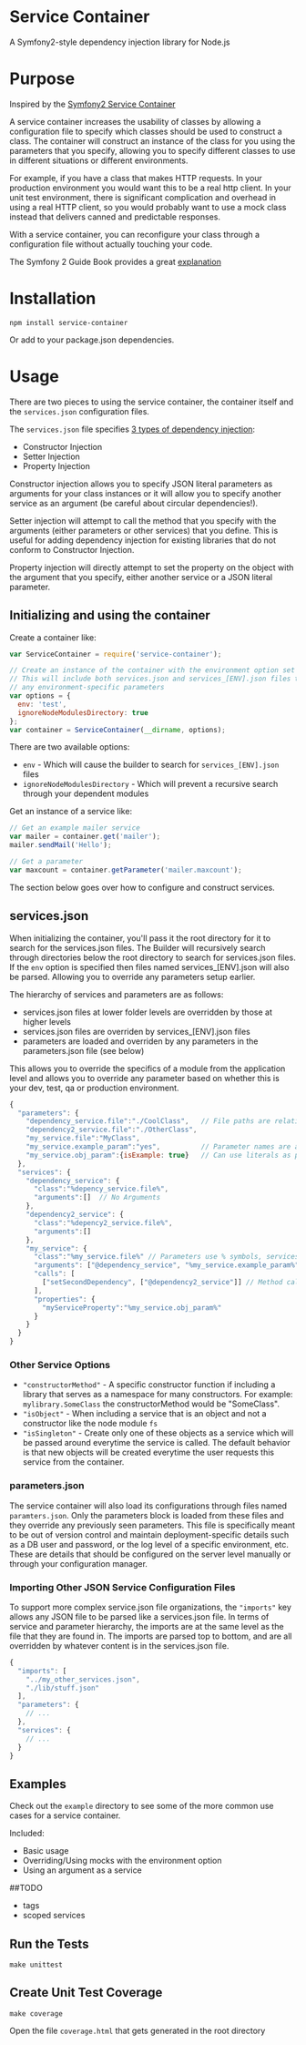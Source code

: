 # Service Container


A Symfony2-style dependency injection library for Node.js

# Purpose


Inspired by the [Symfony2 Service Container](http://fabien.potencier.org/article/13/introduction-to-the-symfony-service-container)

A service container increases the usability of classes by allowing a configuration
file to specify which classes should be used to construct a class.  The container
will construct an instance of the class for you using the parameters that you
specify, allowing you to specify different classes to use in different situations
or different environments.

For example, if you have a class that makes HTTP requests.  In your production
environment you would want this to be a real http client.  In your unit test
environment, there is significant complication and overhead in using a real HTTP
client, so you would probably want to use a mock class instead that delivers canned
and predictable responses.

With a service container, you can reconfigure your class through a configuration
file without actually touching your code.

The Symfony 2 Guide Book provides a great [explanation](http://symfony.com/doc/current/book/service_container.html)


# Installation


    npm install service-container

Or add to your package.json dependencies.


# Usage

There are two pieces to using the service container, the container itself and the
`services.json` configuration files.

The `services.json` file specifies [3 types of dependency injection](http://symfony.com/doc/current/components/dependency_injection/types.html):
* Constructor Injection
* Setter Injection
* Property Injection

Constructor injection allows you to specify JSON literal parameters as arguments
for your class instances or it will allow you to specify another service as an
argument (be careful about circular dependencies!).

Setter injection will attempt to call the method that you specify with the arguments
(either parameters or other services) that you define.  This is useful for adding
dependency injection for existing libraries that do not conform to Constructor
Injection.

Property injection will directly attempt to set the property on the object with
the argument that you specify, either another service or a JSON literal parameter.


## Initializing and using the container

Create a container like:

```javascript
var ServiceContainer = require('service-container');

// Create an instance of the container with the environment option set
// This will include both services.json and services_[ENV].json files to override
// any environment-specific parameters
var options = {
  env: 'test',
  ignoreNodeModulesDirectory: true
};
var container = ServiceContainer(__dirname, options);
```

There are two available options:
* `env` - Which will cause the builder to search for `services_[ENV].json` files
* `ignoreNodeModulesDirectory` - Which will prevent a recursive search through your dependent modules


Get an instance of a service like:

```javascript
// Get an example mailer service
var mailer = container.get('mailer');
mailer.sendMail('Hello');

// Get a parameter
var maxcount = container.getParameter('mailer.maxcount');
```

The section below goes over how to configure and construct services.

## services.json

When initializing the container, you'll pass it the root directory for it to search
for the services.json files.  The Builder will recursively search through directories
below the root directory to search for services.json files.  If the `env` option
is specified then files named services_[ENV].json will also be parsed.  Allowing
you to override any parameters setup earlier.

The hierarchy of services and parameters are as follows:
* services.json files at lower folder levels are overridden by those at higher levels
* services.json files are overriden by services_[ENV].json files
* parameters are loaded and overriden by any parameters in the parameters.json file (see below)

This allows you to override the specifics of a module from the application level
and allows you to override any parameter based on whether this is your dev, test,
qa or production environment.

```javascript
{
  "parameters": {
    "dependency_service.file":"./CoolClass",   // File paths are relative to the services.json file
    "dependency2_service.file":"./OtherClass",
    "my_service.file":"MyClass",
    "my_service.example_param":"yes",          // Parameter names are arbitrary
    "my_service.obj_param":{isExample: true}   // Can use literals as parameters
  },
  "services": {
    "dependency_service": {
      "class":"%depency_service.file%",
      "arguments":[]  // No Arguments
    },
    "dependency2_service": {
      "class":"%depency2_service.file%",
      "arguments":[]
    },
    "my_service": {
      "class":"%my_service.file%" // Parameters use % symbols, services use @
      "arguments": ["@dependency_service", "%my_service.example_param%", "@?optional_service"] // Optional services have @? at the beginning
      "calls": [
        ["setSecondDependency", ["@dependency2_service"]] // Method calls have the method name and an array of arguments
      ],
      "properties": {
        "myServiceProperty":"%my_service.obj_param%"
      }
    }
  }
}
```

### Other Service Options

* `"constructorMethod"` - A specific constructor function if including a library that
  serves as a namespace for many constructors.  For example: `mylibrary.SomeClass`
  the constructorMethod would be "SomeClass".
* `"isObject"` - When including a service that is an object and not a constructor
  like the node module `fs`
* `"isSingleton"` - Create only one of these objects as a service which will be
  passed around everytime the service is called.  The default behavior is that
  new objects will be created everytime the user requests this service from the
  container.


### parameters.json

The service container will also load its configurations through files named
`paramters.json`.  Only the parameters block is loaded from these files and they
override any previously seen parameters.  This file is specifically meant to be
out of version control and maintain deployment-specific details such as a DB user
and password, or the log level of a specific environment, etc.  These are details
that should be configured on the server level manually or through your configuration
manager.


### Importing Other JSON Service Configuration Files

To support more complex service.json file organizations, the `"imports"` key allows
any JSON file to be parsed like a services.json file.  In terms of service and parameter
hierarchy, the imports are at the same level as the file that they are found in.
The imports are parsed top to bottom, and are all overridden by whatever content
is in the services.json file.


```javascript
{
  "imports": [
    "../my_other_services.json",
    "./lib/stuff.json"
  ],
  "parameters": {
    // ...
  },
  "services": {
    // ...
  }
}
```

## Examples

Check out the `example` directory to see some of the more common use cases for a
service container.

Included:
* Basic usage
* Overriding/Using mocks with the environment option
* Using an argument as a service


##TODO
* tags
* scoped services

## Run the Tests

    make unittest

## Create Unit Test Coverage

    make coverage

Open the file `coverage.html` that gets generated in the root directory
